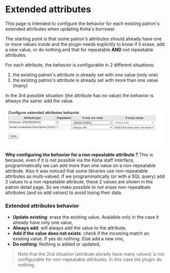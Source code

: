 # Extended attributes

This page is intended to configure the behavior for each existing patron's extended attributes when updating Koha's borrower.

The starting point is that some patron's attributes should already have one or more values inside and
the plugin needs explicitly to know if it erase, add a new value, or do nothing and that for repeatable **AND** not repeatable attributes.

For each attribute, the behavior is configurable in 2 different situations:
1) the existing patron's attribute is already set with one value (only one)
2) the existing patron's attribute is already set with more than one value (many)

In the 3rd possible situation (the attribute has no value) the behavior is allways the same: add the value.

![Extended attributes](img/extended-attributes.jpg)

**Why configuring the behavior for a non repeatable attribute ?**
This is because, even if it is not possible via the Koha staff interface, programmatically we can add more than one value on a non-repeatable attribute.
Also it was noticed that some libraries use non-repeatable attributes as multi-valued. If we programmatically (or with a SQL query) add 2 values to
a non repeatable attribute, these 2 values are shown in the patron detail page.
So we make possible to not erase non-repeatbale attributes (and so add values) to avoid losing their data.

### Extended attributes behavior

* **Update existing**: erase the existing value. Avalaible only in the case it already have only one value,
* **Always add**: will always add the value to the attribute,
* **Add if the value does not exists**: check if the incoming match an existing value. If yes do nothing. Else add a new one,
* **Do nothing**: Nothing is added or updated,

> Note that the 2nd situation (attribute alerady have many values) is not configurable for non-repeatable attributes.
> In this case the plugin do nothing.
